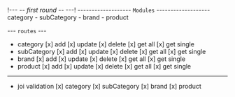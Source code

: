 !--- *-- first round --* ---!
------------------- `Modules` -------------------
category - subCategory - brand - product

--- `routes` ---
- category
    [x] add
    [x] update
    [x] delete
    [x] get all
    [x] get single
- subCategory
    [x] add
    [x] update
    [x] delete
    [x] get all
    [x] get single
- brand
    [x] add
    [x] update
    [x] delete
    [x] get all
    [x] get single
- product
    [x] add
    [x] update
    [x] delete
    [x] get all
    [x] get single
---
- joi validation
    [x] category
    [x] subCategory
    [x] brand
    [x] product